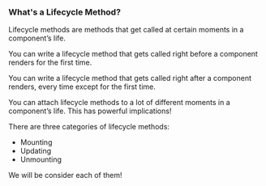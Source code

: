 ### What's a Lifecycle Method?

Lifecycle methods are methods that get called at certain moments in a component’s life.

You can write a lifecycle method that gets called right before a component renders for the first time.

You can write a lifecycle method that gets called right after a component renders, every time except for the first time.

You can attach lifecycle methods to a lot of different moments in a component’s life. This has powerful implications!


There are three categories of lifecycle methods: 
* Mounting
* Updating
* Unmounting

We will be consider each of them! 